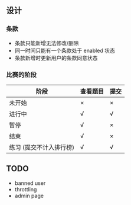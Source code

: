 ## 设计

### 条款

- 条款只能新增无法修改/删除
- 同一时间只能有一个条款处于 enabled 状态
- 条款新增时更新用户的条款同意状态

### 比赛的阶段

| 阶段                    | 查看题目 | 提交 |
| ----------------------- | -------- | ---- |
| 未开始                  | ×        | ×    |
| 进行中                  | √        | √    |
| 暂停                    | √        | ×    |
| 结束                    | √        | ×    |
| 练习 (提交不计入排行榜) | √        | √    |

## TODO

- banned user
- throttling
- admin page